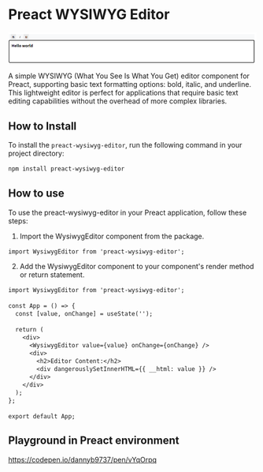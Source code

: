 # Preact WYSIWYG Editor

<img width="1144" alt="Preact WYSIWYG Editor" src="./image.png">

A simple WYSIWYG (What You See Is What You Get) editor component for Preact, supporting basic text formatting options: bold, italic, and underline. This lightweight editor is perfect for applications that require basic text editing capabilities without the overhead of more complex libraries.

## How to Install

To install the `preact-wysiwyg-editor`, run the following command in your project directory:

```bash
npm install preact-wysiwyg-editor
```

## How to use
To use the preact-wysiwyg-editor in your Preact application, follow these steps:

1. Import the WysiwygEditor component from the package.
```tsx
import WysiwygEditor from 'preact-wysiwyg-editor';
```
2. Add the WysiwygEditor component to your component's render method or return statement.
```tsx
import WysiwygEditor from 'preact-wysiwyg-editor';

const App = () => {
  const [value, onChange] = useState('');

  return (
    <div>
      <WysiwygEditor value={value} onChange={onChange} />
      <div>
        <h2>Editor Content:</h2>
        <div dangerouslySetInnerHTML={{ __html: value }} />
      </div>
    </div>
  );
};

export default App;
```

## Playground in Preact environment
https://codepen.io/dannyb9737/pen/vYqOrpq